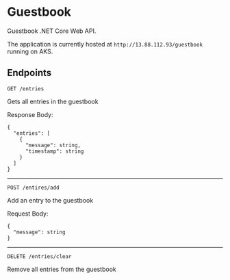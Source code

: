 # Guestbook

Guestbook .NET Core Web API.

The application is currently hosted at `http://13.88.112.93/guestbook` running on AKS.

## Endpoints

`GET /entries`

Gets all entries in the guestbook

Response Body:
```
{
  "entries": [
    {
      "message": string,
      "timestamp": string
    }
  ]
}
```
---

`POST /entires/add`

Add an entry to the guestbook

Request Body:
```
{
  "message": string
}
```

---

`DELETE /entries/clear`

Remove all entries from the guestbook
